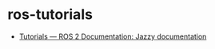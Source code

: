 # ros-tutorials

- [Tutorials — ROS 2 Documentation: Jazzy documentation](https://docs.ros.org/en/jazzy/Tutorials.html)
